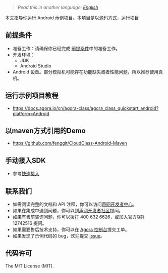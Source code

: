 ﻿> *Read this in another language: [English](README.md)*

本文指导你运行 Android 示例项目。本项目是以源码方式，运行项目

## 前提条件

- 准备工作：请确保你已经完成 [前提条件](https://docs.agora.io/cn/agora-class/agora_class_prep?platform=Android)中的准备工作。
- 开发环境：
  - JDK
  - Android Studio
- Android 设备。部分模拟机可能存在功能缺失或者性能问题，所以推荐使用真机。

## 运行示例项目教程
- https://docs.agora.io/cn/agora-class/agora_class_quickstart_android?platform=Android


## 以maven方式引用的Demo
- https://github.com/fenggit/CloudClass-Android-Maven

## 手动接入SDK
- 参考[快速接入](https://docs.agora.io/cn/agora-class/agora_class_quickstart_android?platform=Android)


## 联系我们

- 如需阅读完整的文档和 API 注释，你可以访问[声网开发者中心](https://docs.agora.io/cn/)。
- 如果在集成中遇到问题，你可以到[声网开发者社区](https://dev.agora.io/cn/)提问。
- 如果有售前咨询问题，你可以拨打 400 632 6626，或加入官方Q群 12742516 提问。
- 如果需要售后技术支持，你可以在 [Agora 控制台](https://dashboard.agora.io/)提交工单。
- 如果发现了示例代码的 bug，欢迎提交 [issue](https://github.com/AgoraIO/Rtm/issues)。

## 代码许可


The MIT License (MIT).
